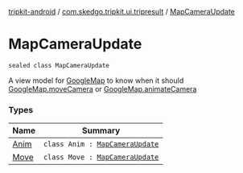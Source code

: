 [tripkit-android](../../index.md) / [com.skedgo.tripkit.ui.tripresult](../index.md) / [MapCameraUpdate](./index.md)

# MapCameraUpdate

`sealed class MapCameraUpdate`

A view model for [GoogleMap](#) to know when it should
[GoogleMap.moveCamera](#) or [GoogleMap.animateCamera](#)

### Types

| Name | Summary |
|---|---|
| [Anim](-anim/index.md) | `class Anim : `[`MapCameraUpdate`](./index.md) |
| [Move](-move/index.md) | `class Move : `[`MapCameraUpdate`](./index.md) |
